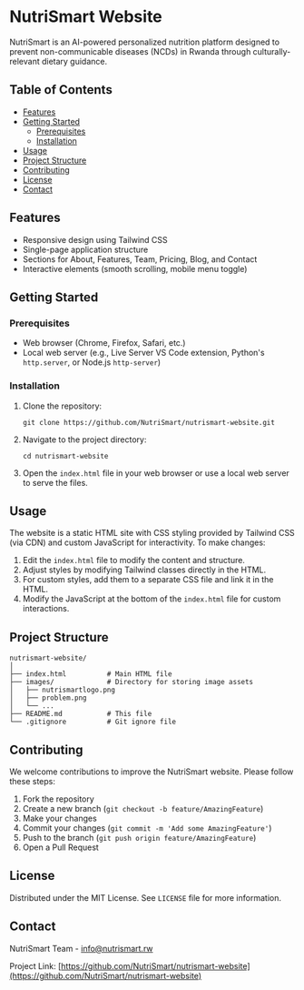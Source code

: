 # NutriSmart Website

NutriSmart is an AI-powered personalized nutrition platform designed to prevent non-communicable diseases (NCDs) in Rwanda through culturally-relevant dietary guidance.

## Table of Contents

- [Features](#features)
- [Getting Started](#getting-started)
  - [Prerequisites](#prerequisites)
  - [Installation](#installation)
- [Usage](#usage)
- [Project Structure](#project-structure)
- [Contributing](#contributing)
- [License](#license)
- [Contact](#contact)

## Features

- Responsive design using Tailwind CSS
- Single-page application structure
- Sections for About, Features, Team, Pricing, Blog, and Contact
- Interactive elements (smooth scrolling, mobile menu toggle)

## Getting Started

### Prerequisites

- Web browser (Chrome, Firefox, Safari, etc.)
- Local web server (e.g., Live Server VS Code extension, Python's `http.server`, or Node.js `http-server`)

### Installation

1. Clone the repository:
   ```
   git clone https://github.com/NutriSmart/nutrismart-website.git
   ```

2. Navigate to the project directory:
   ```
   cd nutrismart-website
   ```

3. Open the `index.html` file in your web browser or use a local web server to serve the files.

## Usage

The website is a static HTML site with CSS styling provided by Tailwind CSS (via CDN) and custom JavaScript for interactivity. To make changes:

1. Edit the `index.html` file to modify the content and structure.
2. Adjust styles by modifying Tailwind classes directly in the HTML.
3. For custom styles, add them to a separate CSS file and link it in the HTML.
4. Modify the JavaScript at the bottom of the `index.html` file for custom interactions.

## Project Structure

```
nutrismart-website/
│
├── index.html          # Main HTML file
├── images/             # Directory for storing image assets
│   ├── nutrismartlogo.png
│   ├── problem.png
│   └── ...
├── README.md           # This file
└── .gitignore          # Git ignore file
```

## Contributing

We welcome contributions to improve the NutriSmart website. Please follow these steps:

1. Fork the repository
2. Create a new branch (`git checkout -b feature/AmazingFeature`)
3. Make your changes
4. Commit your changes (`git commit -m 'Add some AmazingFeature'`)
5. Push to the branch (`git push origin feature/AmazingFeature`)
6. Open a Pull Request

## License

Distributed under the MIT License. See `LICENSE` file for more information.

## Contact

NutriSmart Team - info@nutrismart.rw

Project Link: [https://github.com/NutriSmart/nutrismart-website](https://github.com/NutriSmart/nutrismart-website)